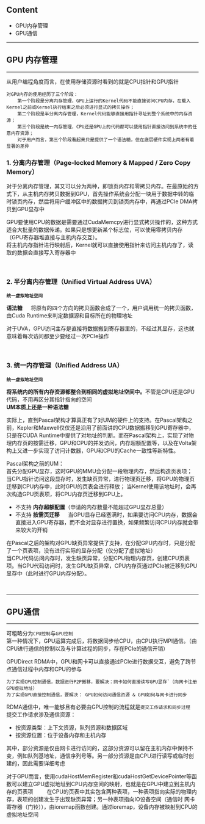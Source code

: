## Content
* GPU内存管理
* GPU通信
---
## GPU 内存管理
---
从用户编程角度而言，在使用存储资源时看到的就是CPU指针和GPU指针

    对GPU内存的使用经历了三个阶段：
        第一个阶段是分离内存管理，GPU上运行的Kernel代码不能直接访问CPU内存，在载入Kernel之前或Kernel执行结束之后必须进行显式的拷贝操作；
        第二个阶段是半分离内存管理，Kernel代码能够直接用指针寻址到整个系统中的内存资源；
        第三个阶段是统一内存管理，CPU还是GPU上的代码都可以使用指针直接访问到系统中的任意内存资源；
        对于用户而言，第三个阶段看起来只是提供了一个语法糖，但在底层硬件实现上两者有着显著的差异

### 1. 分离内存管理（Page-locked Memory & Mapped / Zero Copy Memory）
对于分离内存管理，其又可以分为两种，即锁页内存和零拷贝内存。在最原始的方式下，从主机内存拷贝数据到GPU，首先操作系统会分配一块用于数据中转的临时锁页内存，然后将用户缓冲区中的数据拷贝到锁页内存中，再通过PCIe DMA拷贝到GPU显存中  

GPU要使用CPU的数据是需要通过CudaMemcpy进行显式拷贝操作的，这种方式适合大批量的数据传递。如果只是想更新某个标志位，可以使用零拷贝内存（GPU寄存器堆直接与主机内存交互）。  
将主机内存指针进行映射后，Kernel就可以直接使用指针来访问主机内存了，读取的数据会直接写入寄存器中

<br>
  
### 2. 半分离内存管理（Unified Virtual Address UVA）
**`统一虚拟地址空间`**  

<b>语法糖</b> &emsp; 将原有的四个方向的拷贝函数合成了一个，用户调用统一的拷贝函数，由Cuda Runtime来判定数据源和目标所在的物理地址  

对于UVA，GPU访问主存是直接将数据搬到寄存器里的，不经过其显存，这也就意味着每次访问都至少要经过一次PCIe操作

<br>

### 3. 统一内存管理（Unified Address UA）  
**`统一虚拟地址空间`**  

<b>将系统内的所有内存资源都整合到相同的虚拟地址空间中。</b>不管是CPU还是GPU代码，不用再区分其指针指向的空间  
<b>UM本质上还是一种语法糖</b>

实际上，直到Pascal架构才算真正有了对UM的硬件上的支持。在Pascal架构之前，Kepler和Maxwell仅仅还是沿用了前面讲的CPU数据搬移到GPU寄存器中，只是在CUDA Runtime中提供了对地址的判断。而在Pascal架构上，实现了对物理内存页的按需迁移，GPU和CPU的并发访问，内存超额配置等，以及在Volta架构上又进一步实现了访问计数器，GPU和CPU的Cache一致性等新特性。

Pascal架构之前的UM：  
首先分配GPU显存，这时GPU的MMU会分配一段物理内存，然后构造页表项； 当CPU指针访问这段显存时，发生缺页异常，进行物理页迁移，将GPU的物理页迁移到CPU内存中，此时GPU的页表会进行释放； 当Kernel使用该地址时，会再次构造GPU页表项，将CPU内存页迁移到GPU上。
- 不支持 <b>内存超额配置</b>（申请的内存数量不能超过GPU显存总量）
- 不支持 <b>按需页迁移</b> &emsp; 当GPU显存已经塞满时，如果要访问CPU内存，数据会直接进入GPU寄存器，而不会对显存进行置换，如果频繁访问CPU内存就会带来较大的开销
  
在Pascal之后的架构对GPU缺页异常提供了支持，在分配GPU内存时，只是分配了一个页表项，没有进行实际的显存分配（仅分配了虚拟地址）  
当CPU代码访问内存时，发生缺页异常，分配CPU物理内存页，创建CPU页表项。当GPU代码访问时，发生GPU缺页异常，CPU内存页通过PCIe被迁移到GPU显存中（此时进行GPU内存分配）。  

<br>

---
## GPU通信
---
可粗略分为`CPU控制`与`GPU控制`  
第一种情况下，GPU运算完成后，将数据同步给CPU，由CPU执行MPI通信。（由CPU进行通信的控制以及与计算过程的同步，存在PCIe的通信开销）

GPUDirect RDMA中，GPU和网卡可以直接通过PCIe进行数据交互，避免了跨节点通信过程中内存和CPU的参与

    为了实现CPU控制通信，数据进行P2P搬移，要解决：网卡如何直接读写GPU显存`（向网卡注册GPU虚拟地址）  
    为了实现GPU直接控制通信，要解决： GPU如何访问通信资源 & GPU如何与网卡进行同步
RDMA通信中，唯一能够且有必要由GPU控制的流程就是`提交工作请求和同步过程`  
提交工作请求涉及通信资源：  
* 按资源类型：上下文资源，队列资源和数据区域
* 按资源位置：位于设备内存和主机内存  

其中，部分资源是仅由网卡进行访问的，这部分资源可以留在主机内存中保持不变，例如队列基地址，通信序列号等。另一部分资源是由CPU进行读写或临时创建的，因此需要详细考虑  

对于GPU而言，使用cudaHostMemRegister和cudaHostGetDevicePointer等函数可以建立GPU虚拟地址到CPU内存空间的映射，也就是在GPU中建立到主机内存的页表项 &emsp;&emsp; 在CPU的页表中其实包含两种表项，一种表项指向实际的物理内存，表项的创建发生于出现缺页异常；另一种表项指向IO设备空间（通信时 网卡寄存器（门铃）），由ioremap函数创建。通过ioremap，设备内存被映射到CPU的虚拟地址空间  
